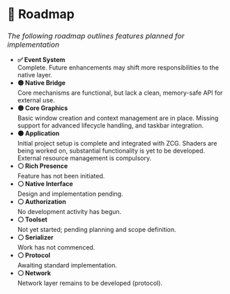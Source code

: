 <h1>🚧 Roadmap</h1>
<h3><i><span style="font-weight:normal">The following roadmap outlines features planned for implementation</span></i></h3>

<ul>
  <li><strong>✅ Event System</strong><br>
    <span style="font-weight:normal">Complete. Future enhancements may shift more responsibilities to the native layer.</span>
  </li>

  <li><strong>🟡 Native Bridge</strong><br>
    <span style="font-weight:normal">Core mechanisms are functional, but lack a clean, memory-safe API for external use.</span>
  </li>

  <li><strong>🟡 Core Graphics</strong><br>
    <span style="font-weight:normal">Basic window creation and context management are in place. Missing support for advanced lifecycle handling, and taskbar integration.</span>
  </li>

  <li><strong>🟠 Application</strong><br>
    <span style="font-weight:normal">Initial project setup is complete and integrated with ZCG. Shaders are being worked on, substantial functionality is yet to be developed. External resource management is compulsory.</span>
  </li>

  <li><strong>⚪ Rich Presence</strong><br>
    <span style="font-weight:normal">Feature has not been initiated.</span>
  </li>

  <li><strong>⚪ Native Interface</strong><br>
    <span style="font-weight:normal">Design and implementation pending.</span>
  </li>

  <li><strong>⚪ Authorization</strong><br>
    <span style="font-weight:normal">No development activity has begun.</span>
  </li>

  <li><strong>⚪ Toolset</strong><br>
    <span style="font-weight:normal">Not yet started; pending planning and scope definition.</span>
  </li>

  <li><strong>⚪ Serializer</strong><br>
    <span style="font-weight:normal">Work has not commenced.</span>
  </li>

  <li><strong>⚪ Protocol</strong><br>
    <span style="font-weight:normal">Awaiting standard implementation.</span>
  </li>

  <li><strong>⚪ Network</strong><br>
    <span style="font-weight:normal">Network layer remains to be developed (protocol).</span>
  </li>
</ul>